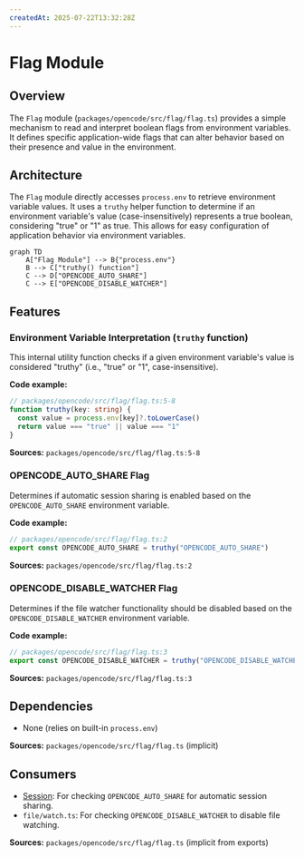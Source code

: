 ```yaml
---
createdAt: 2025-07-22T13:32:28Z
---
```


# Flag Module

## Overview

The `Flag` module (`packages/opencode/src/flag/flag.ts`) provides a simple mechanism to read and interpret boolean flags from environment variables. It defines specific application-wide flags that can alter behavior based on their presence and value in the environment.

## Architecture

The `Flag` module directly accesses `process.env` to retrieve environment variable values. It uses a `truthy` helper function to determine if an environment variable's value (case-insensitively) represents a true boolean, considering "true" or "1" as true. This allows for easy configuration of application behavior via environment variables.

```mermaid
graph TD
    A["Flag Module"] --> B{"process.env"}
    B --> C["truthy() function"]
    C --> D["OPENCODE_AUTO_SHARE"]
    C --> E["OPENCODE_DISABLE_WATCHER"]
```

## Features

### Environment Variable Interpretation (`truthy` function)

This internal utility function checks if a given environment variable's value is considered "truthy" (i.e., "true" or "1", case-insensitive).

**Code example:**

```typescript
// packages/opencode/src/flag/flag.ts:5-8
function truthy(key: string) {
  const value = process.env[key]?.toLowerCase()
  return value === "true" || value === "1"
}
```

**Sources:** `packages/opencode/src/flag/flag.ts:5-8`

### OPENCODE_AUTO_SHARE Flag

Determines if automatic session sharing is enabled based on the `OPENCODE_AUTO_SHARE` environment variable.

**Code example:**

```typescript
// packages/opencode/src/flag/flag.ts:2
export const OPENCODE_AUTO_SHARE = truthy("OPENCODE_AUTO_SHARE")
```

**Sources:** `packages/opencode/src/flag/flag.ts:2`

### OPENCODE_DISABLE_WATCHER Flag

Determines if the file watcher functionality should be disabled based on the `OPENCODE_DISABLE_WATCHER` environment variable.

**Code example:**

```typescript
// packages/opencode/src/flag/flag.ts:3
export const OPENCODE_DISABLE_WATCHER = truthy("OPENCODE_DISABLE_WATCHER")
```

**Sources:** `packages/opencode/src/flag/flag.ts:3`

## Dependencies

- None (relies on built-in `process.env`)

**Sources:** `packages/opencode/src/flag/flag.ts` (implicit)

## Consumers

- [Session](../session.md): For checking `OPENCODE_AUTO_SHARE` for automatic session sharing.
- `file/watch.ts`: For checking `OPENCODE_DISABLE_WATCHER` to disable file watching.

**Sources:** `packages/opencode/src/flag/flag.ts` (implicit from exports)
